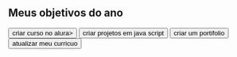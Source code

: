 <!DOCTYPE html>
<html lang="pt-br">
<head>
    <meta charset="UTF-8">
    <meta http-equiv="X-UA-Compatible" content="IE=edge">
    <meta name="viewport" content="width=device-width, initial-scale=1.0">
   <link rel="stylesheet" href="style.css">
    <title>Meus objetivos do ano</title>
</head>
<body>
   <section class="conteudo-principal">
    <h2 class="titulo-principal">Meus objetivos do ano</h2>
    <div class="botoes">
        <button class="botao">criar curso no alura></button>
        <button class="botao">criar projetos em java script</button>
        <button class="botao">criar um portifolio</button>
        <button class="botao">atualizar meu curricuo</button>
    </div>
 </section>   
</body>
</html>
